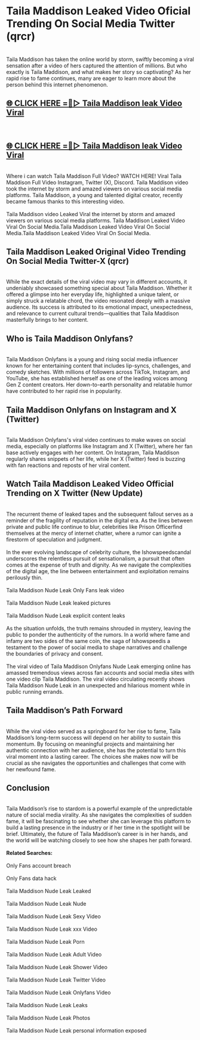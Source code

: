 # Taila Maddison Leaked Video Oficial Trending On Social Media Twitter (qrcr)
<br>
Taila Maddison has taken the online world by storm, swiftly becoming a viral sensation after a video of hers captured the attention of millions. But who exactly is Taila Maddison, and what makes her story so captivating? As her rapid rise to fame continues, many are eager to learn more about the person behind this internet phenomenon.
<br>
<h2><a href="https://v.mview.online/p/url.html?title=Taila_Maddison&ref=git">🌐 CLICK HERE =👙▷ Taila Maddison leak Video Viral</a></h2>
<br>
<h2><a href="https://v.mview.online/p/url.html?title=Taila_Maddison&ref=git">🌐 CLICK HERE =👙▷ Taila Maddison leak Video Viral</a></h2>
<br>
Where i can watch Taila Maddison Full Video? WATCH HERE! Viral Taila Maddison Full Video Instagram, Twitter (X), Discord. Taila Maddison video took the internet by storm and amazed viewers on various social media platforms. Taila Maddison, a young and talented digital creator, recently became famous thanks to this interesting video.
<br><br>
Taila Maddison video Leaked Viral the internet by storm and amazed viewers on various social media platforms. Taila Maddison Leaked Video Viral On Social Media.Taila Maddison Leaked Video Viral On Social Media.Taila Maddison Leaked Video Viral On Social Media.
<br>
<h2>Taila Maddison Leaked Original Video Trending On Social Media Twitter-X (qrcr)</h2>
<br>
While the exact details of the viral video may vary in different accounts, it undeniably showcased something special about Taila Maddison. Whether it offered a glimpse into her everyday life, highlighted a unique talent, or simply struck a relatable chord, the video resonated deeply with a massive audience. Its success is attributed to its emotional impact, unexpectedness, and relevance to current cultural trends—qualities that Taila Maddison masterfully brings to her content.
<br>
<h2>Who is Taila Maddison Onlyfans?</h2>
<br>
Taila Maddison Onlyfans is a young and rising social media influencer known for her entertaining content that includes lip-syncs, challenges, and comedy sketches. With millions of followers across TikTok, Instagram, and YouTube, she has established herself as one of the leading voices among Gen Z content creators. Her down-to-earth personality and relatable humor have contributed to her rapid rise in popularity.
<br>
<h2>Taila Maddison Onlyfans on Instagram and X (Twitter)</h2>
<br>
Taila Maddison Onlyfans's viral video continues to make waves on social media, especially on platforms like Instagram and X (Twitter), where her fan base actively engages with her content. On Instagram, Taila Maddison regularly shares snippets of her life, while her X (Twitter) feed is buzzing with fan reactions and reposts of her viral content.
<br>
<h2>Watch Taila Maddison Leaked Video Official Trending on X Twitter (New Update)</h2>
<br>
The recurrent theme of leaked tapes and the subsequent fallout serves as a reminder of the fragility of reputation in the digital era. As the lines between private and public life continue to blur, celebrities like Prison Officerfind themselves at the mercy of internet chatter, where a rumor can ignite a firestorm of speculation and judgment.
<br><br>
In the ever evolving landscape of celebrity culture, the Ishowspeedscandal underscores the relentless pursuit of sensationalism, a pursuit that often comes at the expense of truth and dignity. As we navigate the complexities of the digital age, the line between entertainment and exploitation remains perilously thin.
<br><br>
Taila Maddison Nude Leak Only Fans leak video
<br><br>
Taila Maddison Nude Leak leaked pictures
<br><br>
Taila Maddison Nude Leak explicit content leaks
<br><br>
As the situation unfolds, the truth remains shrouded in mystery, leaving the public to ponder the authenticity of the rumors. In a world where fame and infamy are two sides of the same coin, the saga of Ishowspeedis a testament to the power of social media to shape narratives and challenge the boundaries of privacy and consent.
<br><br>
The viral video of Taila Maddison Onlyfans Nude Leak emerging online has amassed tremendous views across fan accounts and social media sites with one video clip Taila Maddison. The viral video circulating recently shows Taila Maddison Nude Leak in an unexpected and hilarious moment while in public running errands.
<br>
<h2>Taila Maddison’s Path Forward</h2>
<br>
While the viral video served as a springboard for her rise to fame, Taila Maddison’s long-term success will depend on her ability to sustain this momentum. By focusing on meaningful projects and maintaining her authentic connection with her audience, she has the potential to turn this viral moment into a lasting career. The choices she makes now will be crucial as she navigates the opportunities and challenges that come with her newfound fame.
<br>
<h2>Conclusion</h2>
<br>
Taila Maddison’s rise to stardom is a powerful example of the unpredictable nature of social media virality. As she navigates the complexities of sudden fame, it will be fascinating to see whether she can leverage this platform to build a lasting presence in the industry or if her time in the spotlight will be brief. Ultimately, the future of Taila Maddison’s career is in her hands, and the world will be watching closely to see how she shapes her path forward.
<br><br>
<strong>Related Searches:</strong>
<br><br>
Only Fans account breach
<br><br>
Only Fans data hack
<br><br>
Taila Maddison Nude Leak Leaked
<br><br>
Taila Maddison Nude Leak Nude
<br><br>
Taila Maddison Nude Leak Sexy Video
<br><br>
Taila Maddison Nude Leak xxx Video
<br><br>
Taila Maddison Nude Leak Porn
<br><br>
Taila Maddison Nude Leak Adult Video
<br><br>
Taila Maddison Nude Leak Shower Video
<br><br>
Taila Maddison Nude Leak Twitter Video
<br><br>
Taila Maddison Nude Leak Onlyfans Video
<br><br>
Taila Maddison Nude Leak Leaks
<br><br>
Taila Maddison Nude Leak Photos
<br><br>
Taila Maddison Nude Leak personal information exposed